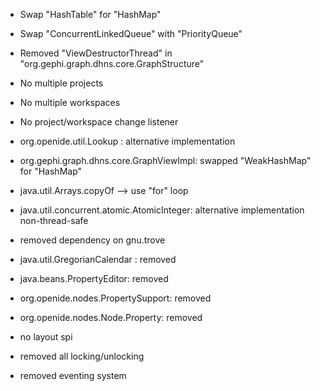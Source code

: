 * Swap "HashTable" for "HashMap"
* Swap "ConcurrentLinkedQueue" with "PriorityQueue"
* Removed "ViewDestructorThread" in "org.gephi.graph.dhns.core.GraphStructure"
* No multiple projects
* No multiple workspaces
* No project/workspace change listener
* org.openide.util.Lookup : alternative implementation
* org.gephi.graph.dhns.core.GraphViewImpl: swapped "WeakHashMap" for "HashMap"
* java.util.Arrays.copyOf --> use "for" loop

* java.util.concurrent.atomic.AtomicInteger: alternative implementation non-thread-safe
* removed dependency on gnu.trove

* java.util.GregorianCalendar : removed
* java.beans.PropertyEditor: removed

* org.openide.nodes.PropertySupport: removed
* org.openide.nodes.Node.Property: removed

* no layout spi
* removed all locking/unlocking
* removed eventing system
